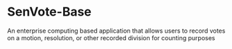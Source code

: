 # SenVote-Base
An enterprise computing based application that allows users to record votes on a motion, resolution, or other recorded division for counting purposes
